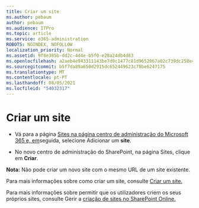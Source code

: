 ```yaml
---
title: Criar um site
ms.author: pebaum
author: pebaum
ms.audience: ITPro
ms.topic: article
ms.service: o365-administration
ROBOTS: NOINDEX, NOFOLLOW
localization_priority: Normal
ms.assetid: 9f8e385b-dd2c-4d4e-b5f0-e28a24db4d83
ms.openlocfilehash: a2aeb4e943311143be7d9c1477c81d9652067a02c739dc258e4187deb79cade7
ms.sourcegitcommit: b5f7da89a650d2915dc652449623c78be6247175
ms.translationtype: MT
ms.contentlocale: pt-PT
ms.lasthandoff: 08/05/2021
ms.locfileid: "54032317"
---
```

# <a name="create-a-site"></a>Criar um site

- Vá para a página [Sites na página centro de administração do Microsoft 365 e, em](https://portal.office.com/adminportal/home#/SitesList)seguida, selecione Adicionar um **site**. 
    
- No novo centro de administração do SharePoint, na página Sites, clique em **Criar**. 
    
**Nota:** Não pode criar um novo site com o mesmo URL de um site existente. 
  
Para mais informações sobre como criar um site, consulte [Criar um site.](https://go.microsoft.com/fwlink/?linkid=866295)
  
Para mais informações sobre permitir que os utilizadores criem os seus próprios sites, consulte Gerir a [criação de sites no SharePoint Online.](https://go.microsoft.com/fwlink/?linkid=866296)
  

